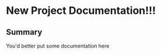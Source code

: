 New Project Documentation!!!
=============================

Summary
--------
You'd better put some documentation here 